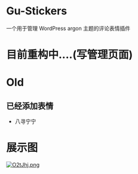 # Gu-Stickers
 一个用于管理 WordPress argon 主题的评论表情插件

# 目前重构中....(写管理页面)


# Old

## 已经添加表情
- 八寻宁宁

# 展示图
[![O2tJhj.png](https://s1.ax1x.com/2022/05/15/O2tJhj.png)](https://imgtu.com/i/O2tJhj)